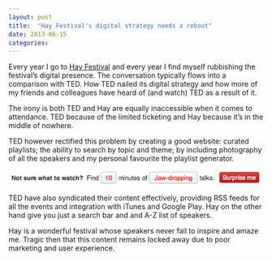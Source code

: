 ```yaml
---
layout: post
title:  "Hay Festival's digital strategy needs a reboot"
date: 2013-06-15  
categories:
---
```

Every year I go to [Hay Festival](https://www.hayfestival.com/wales/index.aspx) and every year I find myself rubbishing the festival’s digital presence. The conversation typically flows into a comparison with TED. How TED nailed its digital strategy and how more of my friends and colleagues have heard of (and watch) TED as a result of it.

The irony is both TED and Hay are equally inaccessible when it comes to attendance. TED because of the limited ticketing and Hay because it’s in the middle of nowhere.

TED however rectified this problem by creating a good website: curated playlists; the ability to search by topic and theme; by including photography of all the speakers and my personal favourite the playlist generator.

<img src="/assets/img/ted-playlist-ui.png" alt="TED festival's talk selector UI">

TED have also syndicated their content effectively, providing RSS feeds for all the events and integration with iTunes and Google Play. Hay on the other hand give you just a search bar and and A-Z list of speakers.

Hay is a wonderful festival whose speakers never fail to inspire and amaze me. Tragic then that this content remains locked away due to poor marketing and user experience.
